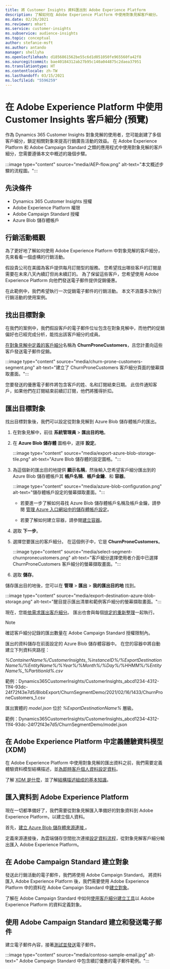 ```yaml
---
title: 將 Customer Insights 資料匯出到 Adobe Experience Platform
description: 了解如何在 Adobe Experience Platform 中使用對象見解客戶細分。
ms.date: 02/26/2021
ms.reviewer: mhart
ms.service: customer-insights
ms.subservice: audience-insights
ms.topic: conceptual
author: stefanie-msft
ms.author: antando
manager: shellyha
ms.openlocfilehash: d1856861562be55c6d1d051050fe965560fa42f8
ms.sourcegitcommit: bae40184312ab27b95c140a044875c2daea37951
ms.translationtype: HT
ms.contentlocale: zh-TW
ms.lasthandoff: 03/15/2021
ms.locfileid: "5596259"
---
```

# <a name="use-customer-insights-segments-in-adobe-experience-platform-preview"></a>在 Adobe Experience Platform 中使用 Customer Insights 客戶細分 (預覽)

作為 Dynamics 365 Customer Insights 對象見解的使用者，您可能創建了多個客戶細分，鎖定相關對象來提高行銷廣告活動的效益。 在 Adobe Experience Platform 和 Adobe Campaign Standard 之類的應用程式中使用對象見解的客戶細分，您需要遵循本文中概述的幾個步驟。

:::image type="content" source="media/AEP-flow.png" alt-text="本文概述步驟的流程圖。":::

## <a name="prerequisites"></a>先決條件

-   Dynamics 365 Customer Insights 授權
-   Adobe Experience Platform 權限
-   Adobe Campaign Standard 授權
-   Azure Blob 儲存體帳戶

## <a name="campaign-overview"></a>行銷活動概觀

為了更好地了解如何使用 Adobe Experience Platform 中對象見解的客戶細分，先來看看一個虛構的行銷活動。

假設貴公司在美國為客戶提供每月訂閱型的服務。 您希望找出哪些客戶的訂閱是需要在未來八天內續訂但尚未續訂的。 為了保留這些客戶，您希望使用 Adobe Experience Platform 向他們發送電子郵件提供促銷優惠。

在此範例中，我們希望執行一次促銷電子郵件的行銷活動。 本文不涵蓋多次執行行銷活動的使用案例。

## <a name="identify-your-target-audience"></a>找出目標對象

在我們的案例中，我們假設客戶的電子郵件位址包含在對象見解中，而他們的促銷偏好也已經完成分析，能找出該客戶細分的成員。

[在對象見解中定義的客戶細分](segments.md)名稱為 **ChurnProneCustomers**，且您計畫向這些客戶發送電子郵件促銷。

:::image type="content" source="media/churn-prone-customers-segment.png" alt-text="建立了 ChurnProneCustomers 客戶細分頁面的螢幕擷取畫面。":::

您要發送的優惠電子郵件將包含客戶的姓、名和訂閱結束日期。 此信件通知客戶，如果他們在訂閱結束前續訂訂閱，他們將獲得折扣。

## <a name="export-your-target-audience"></a>匯出目標對象

找出目標對象後，我們可以設定從對象見解到 Azure Blob 儲存體帳戶的匯出。

1. 在對象見解中，前往 **系統管理員** > **匯出目的地**。

1. 在 **Azure Blob 儲存體** 圖格中，選擇 **設定**。

   :::image type="content" source="media/export-azure-blob-storage-tile.png" alt-text="Azure Blob 儲存體的設定圖格。":::

1. 為這個新的匯出目的地提供 **顯示名稱**，然後輸入您希望客戶細分匯出到的 Azure Blob 儲存體帳戶其 **帳戶名稱**、**帳戶金鑰**、和 **容器**。  
      
   :::image type="content" source="media/azure-blob-configuration.png" alt-text="儲存體帳戶設定的螢幕擷取畫面。"::: 

   - 若要進一步了解如何尋找 Azure Blob 儲存體帳戶名稱及帳戶金鑰，請參閱 [管理 Azure 入口網站中的儲存體帳戶設定](/azure/storage/common/storage-account-manage)。

   - 若要了解如何建立容器，請參閱[建立容器](/azure/storage/blobs/storage-quickstart-blobs-portal#create-a-container)。

1. 選取 **下一步**。

1. 選擇您要匯出的客戶細分。 在這個例子中，它是 **ChurnProneCustomers**。

   :::image type="content" source="media/select-segment-churnpronecustomers.png" alt-text="客戶細分選擇使用者介面中已選擇 ChurnProneCustomers 客戶細分的螢幕擷取畫面。":::

1. 選取 **儲存**。

儲存匯出目的地後，您可以在 **管理** > **匯出** > **我的匯出目的地** 找到。

:::image type="content" source="media/export-destination-azure-blob-storage.png" alt-text="醒目提示匯出清單和範例客戶細分的螢幕擷取畫面。":::

現在，您能[依需求匯出客戶細分](export-destinations.md#export-data-on-demand)。 匯出也會與每個[排定的重新整理](system.md)一起執行。

> [!NOTE]
> 確認客戶細分記錄的匯出數量在 Adobe Campaign Standard 授權限制內。

匯出的資料儲存在前面設定的 Azure Blob 儲存體容器中。 在您的容器中將自動建立下列資料夾路徑：

*%ContainerName%/CustomerInsights_%instanceID%/%ExportDestinationName%/%EntityName%/%Year%/%Month%/%Day%/%HHMM%/%EntityName%_%PartitionId%.csv*

範例：Dynamics365CustomerInsights/CustomerInsights_abcd1234-4312-11f4-93dc-24f72f43e7d5/BlobExport/ChurnSegmentDemo/2021/02/16/1433/ChurnProneCustomers_1.csv

匯出實體的 *model.json* 位於 *%ExportDestinationName%* 層級。

範例：Dynamics365CustomerInsights/CustomerInsights_abcd1234-4312-11f4-93dc-24f72f43e7d5/ChurnSegmentDemo/model.json

## <a name="define-experience-data-model-xdm-in-adobe-experience-platform"></a>在 Adobe Experience Platform 中定義體驗資料模型 (XDM)

在 Adobe Experience Platform 中使用對象見解的匯出資料之前，我們需要定義體驗資料模型結構描述，並[為即時客戶個人資料設定資料](https://experienceleague.adobe.com/docs/experience-platform/profile/tutorials/dataset-configuration.html#tutorials)。

了解 [XDM 是什麼](https://experienceleague.adobe.com/docs/experience-platform/xdm/home.html)，並了解[結構描述組成的基本知識](https://experienceleague.adobe.com/docs/experience-platform/xdm/schema/composition.html#schema)。

## <a name="import-data-into-adobe-experience-platform"></a>匯入資料到 Adobe Experience Platform

現在一切都準備好了，我們需要從對象見解匯入準備好的對象資料到 Adobe Experience Platform，以建立個人資料。

首先，[建立 Azure Blob 儲存體來源連接 ](https://experienceleague.adobe.com/docs/experience-platform/sources/ui-tutorials/create/cloud-storage/blob.html#getting-started)。    

定義來源連接後，為雲端儲存空間批次連接[設定資料流程](https://experienceleague.adobe.com/docs/experience-platform/sources/ui-tutorials/dataflow/cloud-storage.html#ui-tutorials)，從對象見解客戶細分輸出匯入 Adobe Experience Platform。

## <a name="create-an-audience-in-adobe-campaign-standard"></a>在 Adobe Campaign Standard 建立對象

發送此行銷活動的電子郵件，我們將使用 Adobe Campaign Standard。 將資料匯入 Adobe Experience Platform 後，我們需要使用 Adobe Experience Platform 中的資料在 Adobe Campaign Standard 中[建立對象](https://experienceleague.adobe.com/docs/campaign-standard/using/profiles-and-audiences/get-started-profiles-and-audiences.html#permission)。

了解在 Adobe Campaign Standard 中如何[使用客戶細分建立工具](https://experienceleague.adobe.com/docs/campaign-standard/using/profiles-and-audiences/working-with-adobe-experience-platform/aep-using-segment-builder.html#building-a-segment)以 Adobe Experience Platform 的資料定義對象。

## <a name="create-and-send-the-email-using-adobe-campaign-standard"></a>使用 Adobe Campaign Standard 建立和發送電子郵件

建立電子郵件內容，接著[測試並發送](https://experienceleague.adobe.com/docs/campaign-standard/using/testing-and-sending/get-started-sending-messages.html#preparing-and-testing-messages)電子郵件。

:::image type="content" source="media/contoso-sample-email.jpg" alt-text=" Adobe Campaign Standard 中包含續訂優惠的電子郵件範例。":::